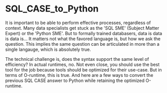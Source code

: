 # SQL_CASE_to_Python

It is important to be able to perform effective processes, regardless of context. Many data specialists get stuck as the 'SQL SME' (Subject Matter Expert) or the 'Python SME'. But to formally trained databasers, data is data is data is... It matters not what the favored language is, but how we ask the question. This implies the same question can be articulated in more than a single langauge, which is absolutely true.

The technical challenge is, does the syntax support the same level of efficiency? In actual runtimes, no. Not even close, you should use the best tool for the job because tools should be optimized for their use-case. But in terms of O-runtime, this is true. And here are a few ways to convert the previous SQL CASE answer to Python while retaining the optimized O-runtime.
